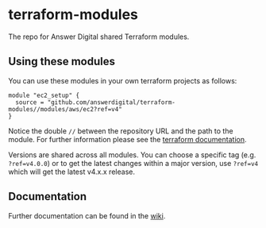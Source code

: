 # terraform-modules

The repo for Answer Digital shared Terraform modules.

## Using these modules

You can use these modules in your own terraform projects as follows:

```hcl
module "ec2_setup" {
  source = "github.com/answerdigital/terraform-modules//modules/aws/ec2?ref=v4"
}
```

Notice the double `//` between the repository URL and the path to the module.
For further information please see the [terraform documentation](https://developer.hashicorp.com/terraform/language/modules/sources#modules-in-package-sub-directories).

Versions are shared across all modules. You can choose a specific tag (e.g. `?ref=v4.0.0`) or to get the latest changes within a major version, use `?ref=v4` which will get the latest v4.x.x release.

## Documentation

Further documentation can be found in the [wiki](https://github.com/answerdigital/terraform-modules/wiki).
